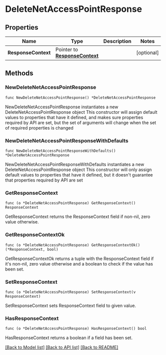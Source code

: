# DeleteNetAccessPointResponse

## Properties

Name | Type | Description | Notes
------------ | ------------- | ------------- | -------------
**ResponseContext** | Pointer to [**ResponseContext**](ResponseContext.md) |  | [optional] 

## Methods

### NewDeleteNetAccessPointResponse

`func NewDeleteNetAccessPointResponse() *DeleteNetAccessPointResponse`

NewDeleteNetAccessPointResponse instantiates a new DeleteNetAccessPointResponse object
This constructor will assign default values to properties that have it defined,
and makes sure properties required by API are set, but the set of arguments
will change when the set of required properties is changed

### NewDeleteNetAccessPointResponseWithDefaults

`func NewDeleteNetAccessPointResponseWithDefaults() *DeleteNetAccessPointResponse`

NewDeleteNetAccessPointResponseWithDefaults instantiates a new DeleteNetAccessPointResponse object
This constructor will only assign default values to properties that have it defined,
but it doesn't guarantee that properties required by API are set

### GetResponseContext

`func (o *DeleteNetAccessPointResponse) GetResponseContext() ResponseContext`

GetResponseContext returns the ResponseContext field if non-nil, zero value otherwise.

### GetResponseContextOk

`func (o *DeleteNetAccessPointResponse) GetResponseContextOk() (*ResponseContext, bool)`

GetResponseContextOk returns a tuple with the ResponseContext field if it's non-nil, zero value otherwise
and a boolean to check if the value has been set.

### SetResponseContext

`func (o *DeleteNetAccessPointResponse) SetResponseContext(v ResponseContext)`

SetResponseContext sets ResponseContext field to given value.

### HasResponseContext

`func (o *DeleteNetAccessPointResponse) HasResponseContext() bool`

HasResponseContext returns a boolean if a field has been set.


[[Back to Model list]](../README.md#documentation-for-models) [[Back to API list]](../README.md#documentation-for-api-endpoints) [[Back to README]](../README.md)



